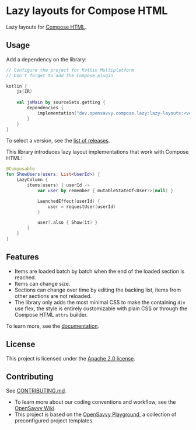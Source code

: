# Lazy layouts for Compose HTML

Lazy layouts for [Compose HTML](https://github.com/JetBrains/compose-multiplatform#compose-html).

## Usage

Add a dependency on the library:
```kotlin
// Configure the project for Kotlin Multiplatform
// Don't forget to add the Compose plugin

kotlin {
	js(IR)
	
	val jsMain by sourceSets.getting {
		dependencies {
			implementation("dev.opensavvy.compose.lazy:lazy-layouts:<version>")
		}
	}
}
```
To select a version, see the [list of releases](https://gitlab.com/opensavvy/ui/compose-lazy-html/-/releases).

This library introduces lazy layout implementations that work with Compose HTML:
```kotlin
@Composable
fun ShowUsers(users: List<UserId>) {
    LazyColumn {
        items(users) { userId ->
            var user by remember { mutableStateOf<User?>(null) }

            LaunchedEffect(userId) {
                user = requestUser(userId)
            }

            user?.also { Show(it) }
        }
    }
}
```

## Features

- Items are loaded batch by batch when the end of the loaded section is reached.
- Items can change size.
- Sections can change over time by editing the backing list, items from other sections are not reloaded.
- The library only adds the most minimal CSS to make the containing `div` use flex, the style is entirely customizable with plain CSS or through the Compose HTML `attrs` builder.

To learn more, see the [documentation](https://opensavvy.gitlab.io/ui/compose-lazy-html/api-docs/index.html).

## License

This project is licensed under the [Apache 2.0 license](LICENSE).

## Contributing

See [CONTRIBUTING.md](CONTRIBUTING.md).
- To learn more about our coding conventions and workflow, see the [OpenSavvy Wiki](https://gitlab.com/opensavvy/wiki/-/blob/main/README.md#wiki).
- This project is based on the [OpenSavvy Playground](docs/playground/README.md), a collection of preconfigured project templates.
